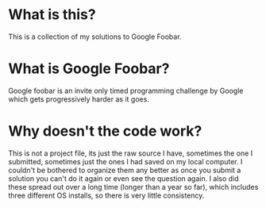 # What is this?
This is a collection of my solutions to Google Foobar.

# What is Google Foobar?
Google foobar is an invite only timed programming challenge by Google which gets progressively harder as it goes.

# Why doesn't the code work?
This is not a project file, its just the raw source I have, sometimes the one I submitted, sometimes just the ones I had saved on my local computer. I couldn't be bothered to organize them any better as once you submit a solution you can't do it again or even see the question again. I also did these spread out over a long time (longer than a year so far), which includes three different OS installs, so there is very little consistency.
